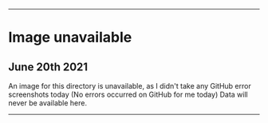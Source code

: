
***

# Image unavailable

## June 20th 2021

An image for this directory is unavailable, as I didn't take any GitHub error screenshots today (No errors occurred on GitHub for me today) Data will never be available here.

***
